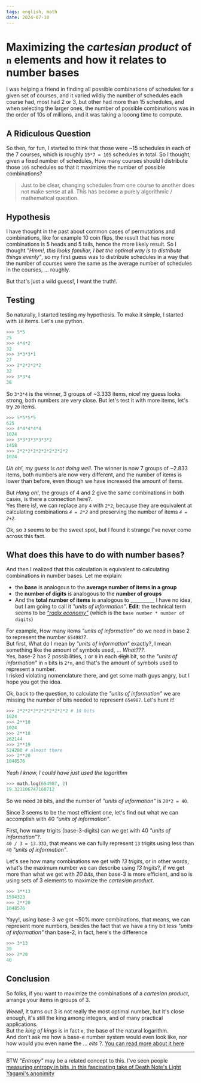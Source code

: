 ```yaml
---
tags: english, math
date: 2024-07-18
---
```


# Maximizing the *cartesian product* of `n` elements and how it relates to number bases

I was helping a friend in finding all possible combinations of schedules for a given set of courses, and it varied wildly the number of schedules each course had, most had 2 or 3, but other had more than 15 schedules, and when selecting the larger ones, the number of possible combinations was in the order of 10s of millions, and it was taking a looong time to compute.

## A Ridiculous Question

So then, for fun, I started to think that those were ~15 schedules in each of the 7 courses, which is roughly `15*7 = 105` schedules in total. So I thought, given a fixed number of schedules, How many courses should I distribute those `105` schedules so that it maximizes the number of possible combinations?

> Just to be clear, changing schedules from one course to another does not make sense at all. This has become a purely algorithmic / mathematical question.

## Hypothesis

I have thought in the past about common cases of permutations and combinations, like for example 10 coin flips, the result that has more combinations is 5 heads and 5 tails, hence the more likely result. So I thought *"Hmm!, this looks familiar, I bet the optimal way is to distribute things evenly"*, so my first guess was to distribute schedules in a way that the number of courses were the same as the average number of schedules in the courses, ... roughly.

But that's just a wild guess!, I want the truth!.

## Testing

So naturally, I started testing my hypothesis. To make it simple, I started with `10` items. Let's use python.

```python
>>> 5*5
25
>>> 4*4*2
32
>>> 3*3*3*1
27
>>> 2*2*2*2*2
32
>>> 3*3*4
36
```

So `3*3*4` is the winner, 3 groups of ~3.333 items, nice! my guess looks strong, both numbers are very close. But let's test it with more items, let's try `20` items.

```python
>>> 5*5*5*5
625
>>> 4*4*4*4*4
1024
>>> 3*3*3*3*3*3*2
1458
>>> 2*2*2*2*2*2*2*2*2*2
1024
```

*Uh oh!, my guess is not doing well*. The winner is now 7 groups of ~2.833 items, both numbers are now very different, and the number of items is lower than before, even though we have increased the amount of items.

But *Hang on!*, the groups of 4 and 2 give the same combinations in both cases, is there a connection here?.\
Yes there is!, we can replace any `4` with `2*2`, because they are equivalent at calculating combinations *`4 = 2*2`* and preserving the number of items *`4 = 2+2`*.

Ok, so `3` seems to be the sweet spot, but I found it strange I've never come across this fact.

## What does this have to do with number bases?

And then I realized that this calculation is equivalent to calculating combinations in number bases. Let me explain:

- the **base** is analogous to the **average number of items in a group**
- the **number of digits** is analogous to the **number of groups**
- And the **total number of items** is analogous to __________ I have no idea, but I am going to call it *"units of information"*. **Edit**: the technical term seems to be [*"radix economy"*](https://en.wikipedia.org/wiki/Non-integer_base_of_numeration#:~:text=radix%20economy) (which is the `base number * number of digits`)

For example, How many ~~items~~ *"units of information"* do we need in base 2 to represent the number `654987`?.\
But first, What do I mean by *"units of information"* exactly?, I mean something like the amount of symbols used, ... *What???*.\
Yes, base-2 has 2 possibilities, `1` or `0` in each ~~digit~~ bit, so the *"units of information"* in `n` bits is `2*n`, and that's the amount of symbols used to represent a number.\
I risked violating nomenclature there, and get some math guys angry, but I hope you got the idea.

Ok, back to the question, to calculate the *"units of information"* we are missing the number of bits needed to represent `654987`. Let's hunt it!

```python
>>> 2*2*2*2*2*2*2*2*2*2 # 10 bits
1024
>>> 2**10
1024
>>> 2**18
262144
>>> 2**19
524288 # almost there
>>> 2**20
1048576
```

*Yeah I know, I could have just used the logarithm*

```python
>>> math.log(654987, 2)
19.321106747160712
```

So we need `20` bits, and the number of *"units of information"* is `20*2 = 40`.

Since 3 seems to be the most efficient one, let's find out what we can accomplish with 40 *"units of information"*.

First, how many trigits (base-3-digits) can we get with 40 *"units of information"*?.\
`40 / 3 = 13.333`, that means we can fully represent `13` trigits using less than `40` *"units of information"*.

Let's see how many combinations we get with *13 trigits*, or in other words, what's the maximum number we can describe using *13 trigits*?, if we get more than what we get with *20 bits*, then base-3 is more efficient, and so is using sets of 3 elements to maximize the *cartesian product*.

```python
>>> 3**13
1594323
>>> 2**20
1048576
```

Yayy!, using base-3 we got ~50% more combinations, that means, we can represent more numbers, besides the fact that we have a tiny bit less *"units of information"* than base-2, in fact, here's the difference

```python
>>> 3*13
39
>>> 2*20
40
```

## Conclusion

So folks, if you want to maximize the combinations of a *cartesian product*, arrange your items in groups of 3.

*Weeell*, it turns out 3 is not really the most optimal number, but it's close enough, it's still the king among integers, and of many practical applications.\
But the *king of kings* is in fact `e`, the base of the natural logarithm.\
And don't ask me how a base-e number system would even look like, nor how would you even name the ... *eits* ?. [You can read more about it here](https://math.stackexchange.com/questions/446664/what-is-the-most-efficient-numerical-base-system)

---

BTW *"Entropy"* may be a related concept to this. I've seen people [measuring entropy in bits, in this fascinating take of Death Note's Light Yagami's anonimity](https://gwern.net/death-note-anonymity)
